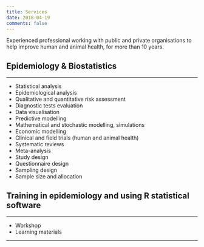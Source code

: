 ```yaml
---
title: Services
date: 2018-04-19
comments: false
---
```



Experienced professional working with public and private organisations to help
improve human and animal health, for more than 10 years.

Epidemiology & Biostatistics
---------------------------------------------
***
- Statistical analysis
- Epidemiological analysis
- Qualitative and quantitative risk assessment
- Diagnostic tests evaluation
- Data visualisation
- Predictive modelling
- Mathematical and stochastic modelling, simulations
- Economic modelling
- Clinical and field trials (human and animal health)
- Systematic reviews
- Meta-analysis
- Study design
- Questionnaire design
- Sampling design
- Sample size and allocation

Training in epidemiology and using R statistical software
--------
***
- Workshop
- Learning materials

***
